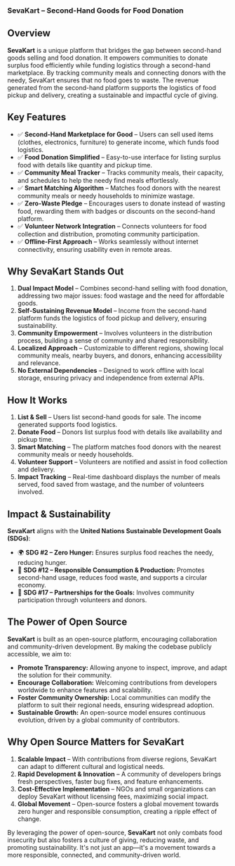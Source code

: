 ### **SevaKart – Second-Hand Goods for Food Donation**  

## Overview  
**SevaKart** is a unique platform that bridges the gap between second-hand goods selling and food donation. It empowers communities to donate surplus food efficiently while funding logistics through a second-hand marketplace. By tracking community meals and connecting donors with the needy, SevaKart ensures that no food goes to waste. The revenue generated from the second-hand platform supports the logistics of food pickup and delivery, creating a sustainable and impactful cycle of giving.  

## Key Features  
- ✅ **Second-Hand Marketplace for Good** – Users can sell used items (clothes, electronics, furniture) to generate income, which funds food logistics.  
- ✅ **Food Donation Simplified** – Easy-to-use interface for listing surplus food with details like quantity and pickup time.  
- ✅ **Community Meal Tracker** – Tracks community meals, their capacity, and schedules to help the needy find meals effortlessly.  
- ✅ **Smart Matching Algorithm** – Matches food donors with the nearest community meals or needy households to minimize wastage.  
- ✅ **Zero-Waste Pledge** – Encourages users to donate instead of wasting food, rewarding them with badges or discounts on the second-hand platform.  
- ✅ **Volunteer Network Integration** – Connects volunteers for food collection and distribution, promoting community participation.  
- ✅ **Offline-First Approach** – Works seamlessly without internet connectivity, ensuring usability even in remote areas.  

## Why **SevaKart** Stands Out  
1. **Dual Impact Model** – Combines second-hand selling with food donation, addressing two major issues: food wastage and the need for affordable goods.  
2. **Self-Sustaining Revenue Model** – Income from the second-hand platform funds the logistics of food pickup and delivery, ensuring sustainability.  
3. **Community Empowerment** – Involves volunteers in the distribution process, building a sense of community and shared responsibility.  
4. **Localized Approach** – Customizable to different regions, showing local community meals, nearby buyers, and donors, enhancing accessibility and relevance.  
5. **No External Dependencies** – Designed to work offline with local storage, ensuring privacy and independence from external APIs.  

## How It Works  
1. **List & Sell** – Users list second-hand goods for sale. The income generated supports food logistics.  
2. **Donate Food** – Donors list surplus food with details like availability and pickup time.  
3. **Smart Matching** – The platform matches food donors with the nearest community meals or needy households.  
4. **Volunteer Support** – Volunteers are notified and assist in food collection and delivery.  
5. **Impact Tracking** – Real-time dashboard displays the number of meals served, food saved from wastage, and the number of volunteers involved.  

## Impact & Sustainability  
**SevaKart** aligns with the **United Nations Sustainable Development Goals (SDGs)**:  
- 🌍 **SDG #2 – Zero Hunger:** Ensures surplus food reaches the needy, reducing hunger.  
- 🌿 **SDG #12 – Responsible Consumption & Production:** Promotes second-hand usage, reduces food waste, and supports a circular economy.  
- 🤝 **SDG #17 – Partnerships for the Goals:** Involves community participation through volunteers and donors.  

## The Power of Open Source  
**SevaKart** is built as an open-source platform, encouraging collaboration and community-driven development. By making the codebase publicly accessible, we aim to:  
- **Promote Transparency:** Allowing anyone to inspect, improve, and adapt the solution for their community.  
- **Encourage Collaboration:** Welcoming contributions from developers worldwide to enhance features and scalability.  
- **Foster Community Ownership:** Local communities can modify the platform to suit their regional needs, ensuring widespread adoption.  
- **Sustainable Growth:** An open-source model ensures continuous evolution, driven by a global community of contributors.  

## Why Open Source Matters for SevaKart  
1. **Scalable Impact** – With contributions from diverse regions, SevaKart can adapt to different cultural and logistical needs.  
2. **Rapid Development & Innovation** – A community of developers brings fresh perspectives, faster bug fixes, and feature enhancements.  
3. **Cost-Effective Implementation** – NGOs and small organizations can deploy SevaKart without licensing fees, maximizing social impact.  
4. **Global Movement** – Open-source fosters a global movement towards zero hunger and responsible consumption, creating a ripple effect of change.  

By leveraging the power of open-source, **SevaKart** not only combats food insecurity but also fosters a culture of giving, reducing waste, and promoting sustainability. It's not just an app—it's a movement towards a more responsible, connected, and community-driven world.

